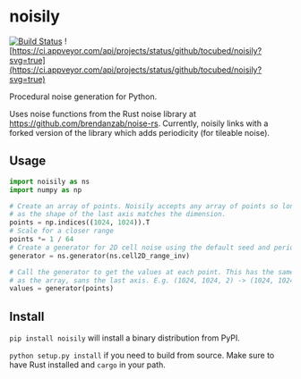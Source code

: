 # noisily

[![Build Status](https://travis-ci.org/tocubed/noisily.svg?branch=master)](https://travis-ci.org/tocubed/noisily) ![https://ci.appveyor.com/api/projects/status/github/tocubed/noisily?svg=true](https://ci.appveyor.com/api/projects/status/github/tocubed/noisily?svg=true)

Procedural noise generation for Python. 

Uses noise functions from the Rust noise library at https://github.com/brendanzab/noise-rs. 
Currently, noisily links with a forked version of the library which adds periodicity (for 
tileable noise).

## Usage
```python
import noisily as ns
import numpy as np

# Create an array of points. Noisily accepts any array of points so long 
# as the shape of the last axis matches the dimension.
points = np.indices((1024, 1024)).T
# Scale for a closer range
points *= 1 / 64
# Create a generator for 2D cell noise using the default seed and period
generator = ns.generator(ns.cell2D_range_inv)

# Call the generator to get the values at each point. This has the same shape
# as the array, sans the last axis. E.g. (1024, 1024, 2) -> (1024, 1024)
values = generator(points)
```
## Install
`pip install noisily` will install a binary distribution from PyPI.

`python setup.py install` if you need to build from source. Make sure to have Rust installed and `cargo` in your path. 

